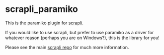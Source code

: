 scrapli_paramiko
================

This is the paramiko plugin for [scrapli](https://github.com/carlmontanari/scrapli).

If you would like to use scrapli, but prefer to use paramiko as a driver for whatever reason (perhaps you are on
 Windows?), this is the library for you!
 
Please see the main [scrapli repo](https://github.com/carlmontanari/scrapli) for much more information.
